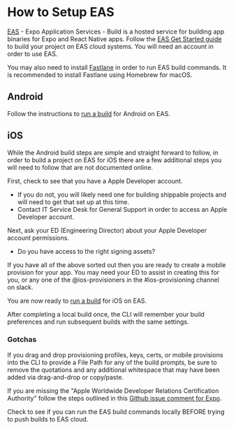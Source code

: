 # How to Setup EAS

[EAS](https://docs.expo.dev/build/introduction/) - Expo Application Services - Build is a hosted service for building app binaries for Expo and React Native apps. Follow the [EAS Get Started guide](https://docs.expo.dev/build/setup/) to build your project on EAS cloud systems. You will need an account in order to use EAS.

You may also need to install [Fastlane](https://docs.fastlane.tools/) in order to run EAS build commands. It is recommended to install Fastlane using Homebrew for macOS.

## Android

Follow the instructions to [run a build](https://docs.expo.dev/build/setup/#run-a-build) for Android on EAS.

## iOS

While the Android build steps are simple and straight forward to follow, in order to build a project on EAS for iOS there are a few additional steps you will need to follow that are not documented online.

First, check to see that you have a Apple Developer account.

- If you do not, you will likely need one for building shippable projects and will need to get that set up at this time.
- Contact IT Service Desk for General Support in order to access an Apple Developer account.

Next, ask your ED (Engineering Director) about your Apple Developer account permissions.

- Do you have access to the right signing assets?

If you have all of the above sorted out then you are ready to create a mobile provision for your app. You may need your ED to assist in creating this for you, or any one of the @ios-provisioners in the #ios-provisioning channel on slack.

You are now ready to [run a build](https://docs.expo.dev/build/setup/#run-a-build) for iOS on EAS.

After completing a local build once, the CLI will remember your build preferences and run subsequent builds with the same settings.

### Gotchas

If you drag and drop provisioning profiles, keys, certs, or mobile provisions into the CLI to provide a File Path for any of the build prompts, be sure to remove the quotations and any additional whitespace that may have been added via drag-and-drop or copy/paste.

If you are missing the "Apple Worldwide Developer Relations Certification Authority" follow the steps outlined in this [Github issue comment for Expo](https://github.com/expo/eas-cli/issues/1331#issuecomment-1235603312).

Check to see if you can run the EAS build commands locally BEFORE trying to push builds to EAS cloud.
